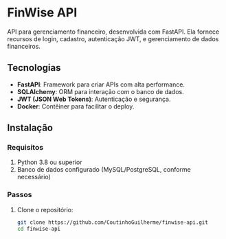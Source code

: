 # FinWise API

API para gerenciamento financeiro, desenvolvida com FastAPI. Ela fornece recursos de login, cadastro, autenticação JWT, e gerenciamento de dados financeiros.

## Tecnologias

- **FastAPI**: Framework para criar APIs com alta performance.
- **SQLAlchemy**: ORM para interação com o banco de dados.
- **JWT (JSON Web Tokens)**: Autenticação e segurança.
- **Docker**: Contêiner para facilitar o deploy.

## Instalação

### Requisitos

1. Python 3.8 ou superior
2. Banco de dados configurado (MySQL/PostgreSQL, conforme necessário)

### Passos

1. Clone o repositório:
   ```bash
   git clone https://github.com/CoutinhoGuilherme/finwise-api.git
   cd finwise-api
